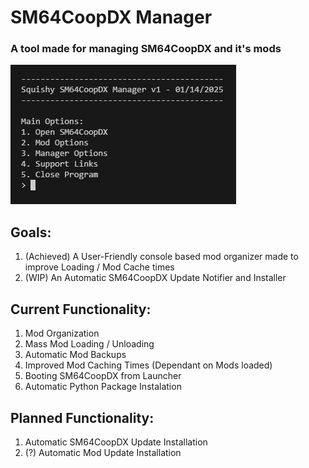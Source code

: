 # SM64CoopDX Manager
### A tool made for managing SM64CoopDX and it's mods

<img src="images/menu-screenshot.png">

## Goals:
1. (Achieved) A User-Friendly console based mod organizer made to improve Loading / Mod Cache times
2. (WIP) An Automatic SM64CoopDX Update Notifier and Installer

## Current Functionality:
1. Mod Organization
2. Mass Mod Loading / Unloading
3. Automatic Mod Backups
4. Improved Mod Caching Times (Dependant on Mods loaded)
5. Booting SM64CoopDX from Launcher
6. Automatic Python Package Instalation

## Planned Functionality:
1. Automatic SM64CoopDX Update Installation
2. (?) Automatic Mod Update Installation
